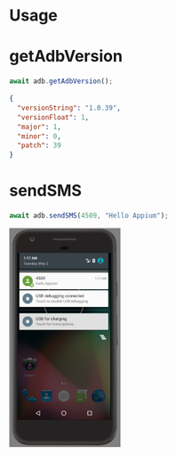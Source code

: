 # Usage

# getAdbVersion

```javascript
await adb.getAdbVersion();
```

```json
{
  "versionString": "1.0.39",
  "versionFloat": 1,
  "major": 1,
  "minor": 0,
  "patch": 39
}
```

# sendSMS

```javascript
await adb.sendSMS(4509, "Hello Appium");
```

<img src="static/send-sms-screen.png" width="200" />
